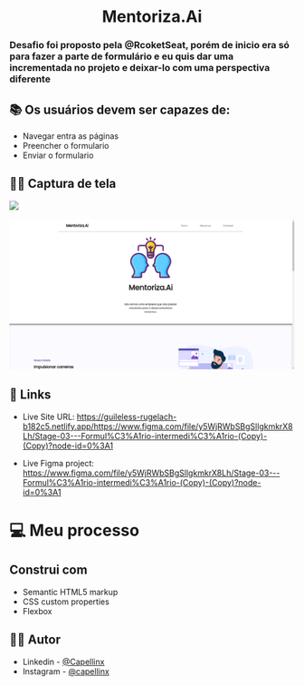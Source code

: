 <h1 align="center">Mentoriza.Ai</h1>    

<h3>Desafio foi proposto pela @RcoketSeat, porém de inicio era só para fazer a parte de formulário e eu quis dar uma incrementada no projeto e deixar-lo com uma perspectiva diferente </h3>

## 📚 Os usuários devem ser capazes de:

- Navegar entra as páginas
- Preencher o formulario
- Enviar o formulario


## 🤳🏽 Captura de tela
![](./screenshot.jpg)

<img src="/assets/Captura%20de%20tela%20de%202022-08-28%2011-22-21.png"/>


## 📲 Links

- Live Site URL: https://guileless-rugelach-b182c5.netlify.app/https://www.figma.com/file/y5WjRWbSBgSllgkmkrX8Lh/Stage-03---Formul%C3%A1rio-intermedi%C3%A1rio-(Copy)-(Copy)?node-id=0%3A1

- Live Figma project: https://www.figma.com/file/y5WjRWbSBgSllgkmkrX8Lh/Stage-03---Formul%C3%A1rio-intermedi%C3%A1rio-(Copy)-(Copy)?node-id=0%3A1

# 💻 Meu processo

## Construi com

- Semantic HTML5 markup
- CSS custom properties
- Flexbox

## 🧑🏽 Autor


- Linkedin - [@Capellinx](https://www.linkedin.com/in/lucas-capella-608012202/)
- Instagram - [@capellinx](https://www.instagram.com/capellinx/)
